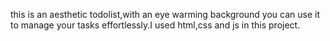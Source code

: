 this is an aesthetic todolist,with an eye warming background you can use it to manage your tasks effortlessly.I used html,css and js in this project.
